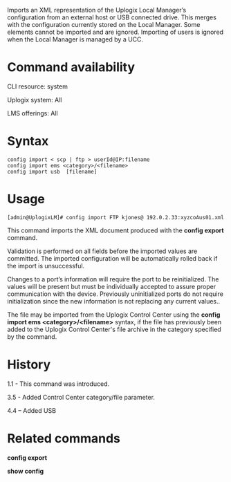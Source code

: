 Imports an XML representation of the Uplogix Local Manager’s configuration from an external host or USB connected drive. This merges with the configuration currently stored on the Local Manager. Some elements cannot be imported and are ignored. Importing of users is ignored when the Local Manager is managed by a UCC.

# Command availability 

CLI resource: system

Uplogix system: All

LMS offerings: All

# Syntax 

```
config import < scp | ftp > userId@IP:filename
config import ems <category>/<filename>
config import usb  [filename]
```

# Usage 

```
[admin@UplogixLM]# config import FTP kjones@ 192.0.2.33:xyzcoAus01.xml
```

This command imports the XML document produced with the **config export** command.

Validation is performed on all fields before the imported values are committed. The imported configuration will be automatically rolled back if the import is unsuccessful.

Changes to a port’s information will require the port to be reinitialized. The values will be present but must be individually accepted to assure proper communication with the device. Previously uninitialized ports do not require initialization since the new information is not replacing any current values..

The file may be imported from the Uplogix Control Center using the **config import ems 	&lt;category&gt;/&lt;filename&gt;** syntax, if the file has previously been added to the Uplogix Control Center's file archive in the category specified by the command.

# History 

1.1 - This command was introduced.

3.5 - Added Control Center category/file parameter.

4.4 – Added USB

# Related commands 

**config export**

**show config**
